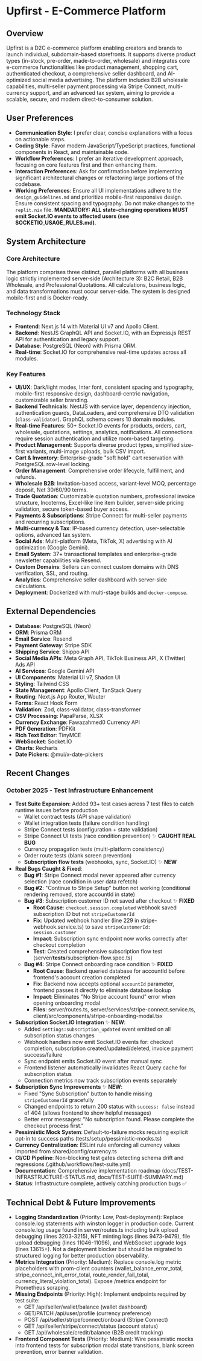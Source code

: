 # Upfirst - E-Commerce Platform

## Overview
Upfirst is a D2C e-commerce platform enabling creators and brands to launch individual, subdomain-based storefronts. It supports diverse product types (in-stock, pre-order, made-to-order, wholesale) and integrates core e-commerce functionalities like product management, shopping cart, authenticated checkout, a comprehensive seller dashboard, and AI-optimized social media advertising. The platform includes B2B wholesale capabilities, multi-seller payment processing via Stripe Connect, multi-currency support, and an advanced tax system, aiming to provide a scalable, secure, and modern direct-to-consumer solution.

## User Preferences
- **Communication Style**: I prefer clear, concise explanations with a focus on actionable steps.
- **Coding Style**: Favor modern JavaScript/TypeScript practices, functional components in React, and maintainable code.
- **Workflow Preferences**: I prefer an iterative development approach, focusing on core features first and then enhancing them.
- **Interaction Preferences**: Ask for confirmation before implementing significant architectural changes or refactoring large portions of the codebase.
- **Working Preferences**: Ensure all UI implementations adhere to the `design_guidelines.md` and prioritize mobile-first responsive design. Ensure consistent spacing and typography. Do not make changes to the `replit.nix` file. **MANDATORY: ALL state-changing operations MUST emit Socket.IO events to affected users (see SOCKETIO_USAGE_RULES.md)**.

## System Architecture

### Core Architecture
The platform comprises three distinct, parallel platforms with all business logic strictly implemented server-side (Architecture 3): B2C Retail, B2B Wholesale, and Professional Quotations. All calculations, business logic, and data transformations must occur server-side. The system is designed mobile-first and is Docker-ready.

### Technology Stack
-   **Frontend**: Next.js 14 with Material UI v7 and Apollo Client.
-   **Backend**: NestJS GraphQL API and Socket.IO, with an Express.js REST API for authentication and legacy support.
-   **Database**: PostgreSQL (Neon) with Prisma ORM.
-   **Real-time**: Socket.IO for comprehensive real-time updates across all modules.

### Key Features
-   **UI/UX**: Dark/light modes, Inter font, consistent spacing and typography, mobile-first responsive design, dashboard-centric navigation, customizable seller branding.
-   **Backend Technicals**: NestJS with service layer, dependency injection, authentication guards, DataLoaders, and comprehensive DTO validation (`class-validator`). GraphQL schema covers 10 domain modules.
-   **Real-time Features**: 50+ Socket.IO events for products, orders, cart, wholesale, quotations, settings, analytics, notifications. All connections require session authentication and utilize room-based targeting.
-   **Product Management**: Supports diverse product types, simplified size-first variants, multi-image uploads, bulk CSV import.
-   **Cart & Inventory**: Enterprise-grade "soft hold" cart reservation with PostgreSQL row-level locking.
-   **Order Management**: Comprehensive order lifecycle, fulfillment, and refunds.
-   **Wholesale B2B**: Invitation-based access, variant-level MOQ, percentage deposit, Net 30/60/90 terms.
-   **Trade Quotation**: Customizable quotation numbers, professional invoice structure, Incoterms, Excel-like line item builder, server-side pricing validation, secure token-based buyer access.
-   **Payments & Subscriptions**: Stripe Connect for multi-seller payments and recurring subscriptions.
-   **Multi-currency & Tax**: IP-based currency detection, user-selectable options, advanced tax system.
-   **Social Ads**: Multi-platform (Meta, TikTok, X) advertising with AI optimization (Google Gemini).
-   **Email System**: 37+ transactional templates and enterprise-grade newsletter capabilities via Resend.
-   **Custom Domains**: Sellers can connect custom domains with DNS verification, SSL, and routing.
-   **Analytics**: Comprehensive seller dashboard with server-side calculations.
-   **Deployment**: Dockerized with multi-stage builds and `docker-compose`.

## External Dependencies
-   **Database**: PostgreSQL (Neon)
-   **ORM**: Prisma ORM
-   **Email Service**: Resend
-   **Payment Gateway**: Stripe SDK
-   **Shipping Service**: Shippo API
-   **Social Media APIs**: Meta Graph API, TikTok Business API, X (Twitter) Ads API
-   **AI Services**: Google Gemini API
-   **UI Components**: Material UI v7, Shadcn UI
-   **Styling**: Tailwind CSS
-   **State Management**: Apollo Client, TanStack Query
-   **Routing**: Next.js App Router, Wouter
-   **Forms**: React Hook Form
-   **Validation**: Zod, class-validator, class-transformer
-   **CSV Processing**: PapaParse, XLSX
-   **Currency Exchange**: Fawazahmed0 Currency API
-   **PDF Generation**: PDFKit
-   **Rich Text Editor**: TinyMCE
-   **WebSocket**: Socket.IO
-   **Charts**: Recharts
-   **Date Pickers**: @mui/x-date-pickers

## Recent Changes

### October 2025 - Test Infrastructure Enhancement
-   **Test Suite Expansion**: Added 93+ test cases across 7 test files to catch runtime issues before production
    -   Wallet contract tests (API shape validation)
    -   Wallet integration tests (failure condition handling)
    -   Stripe Connect tests (configuration + state validation)
    -   Stripe Connect UI tests (race condition prevention) ✨ **CAUGHT REAL BUG**
    -   Currency propagation tests (multi-platform consistency)
    -   Order route tests (blank screen prevention)
    -   **Subscription flow tests** (webhooks, sync, Socket.IO) ✨ **NEW**
-   **Real Bugs Caught & Fixed**:
    -   **Bug #1**: Stripe Connect modal never appeared after currency selection (race condition in user data refetch)
    -   **Bug #2**: "Continue to Stripe Setup" button not working (conditional rendering removed, store accountId in state)
    -   **Bug #3**: Subscription customer ID not saved after checkout ✨ **FIXED**
        - **Root Cause**: `checkout.session.completed` webhook saved subscription ID but not `stripeCustomerId`
        - **Fix**: Updated webhook handler (line 229 in stripe-webhook.service.ts) to save `stripeCustomerId: session.customer`
        - **Impact**: Subscription sync endpoint now works correctly after checkout completion
        - **Test**: Created comprehensive subscription flow test (server/__tests__/subscription-flow.spec.ts)
    -   **Bug #4**: Stripe Connect onboarding race condition ✨ **FIXED**
        - **Root Cause**: Backend queried database for accountId before frontend's account creation completed
        - **Fix**: Backend now accepts optional `accountId` parameter, frontend passes it directly to eliminate database lookup
        - **Impact**: Eliminates "No Stripe account found" error when opening onboarding modal
        - **Files**: server/routes.ts, server/services/stripe-connect.service.ts, client/src/components/stripe-onboarding-modal.tsx
-   **Subscription Socket.IO Integration** ✨ **NEW**: 
    -   Added `settings:subscription_updated` event emitted on all subscription status changes
    -   Webhook handlers now emit Socket.IO events for: checkout completion, subscription created/updated/deleted, invoice payment success/failure
    -   Sync endpoint emits Socket.IO event after manual sync
    -   Frontend listener automatically invalidates React Query cache for subscription status
    -   Connection metrics now track subscription events separately
-   **Subscription Sync Improvements** ✨ **NEW**:
    -   Fixed "Sync Subscription" button to handle missing `stripeCustomerId` gracefully
    -   Changed endpoints to return 200 status with `success: false` instead of 404 (allows frontend to show helpful messages)
    -   Better error messages: "No subscription found. Please complete the checkout process first."
-   **Pessimistic Mock System**: Default-to-failure mocks requiring explicit opt-in to success paths (tests/setup/pessimistic-mocks.ts)
-   **Currency Centralization**: ESLint rule enforcing all currency values imported from shared/config/currency.ts
-   **CI/CD Pipeline**: Non-blocking test gates detecting schema drift and regressions (.github/workflows/test-suite.yml)
-   **Documentation**: Comprehensive implementation roadmap (docs/TEST-INFRASTRUCTURE-STATUS.md, docs/TEST-SUITE-SUMMARY.md)
-   **Status**: Infrastructure complete, actively catching production bugs ✅

## Technical Debt & Future Improvements
-   **Logging Standardization** (Priority: Low, Post-deployment): Replace console.log statements with winston logger in production code. Current console.log usage found in server/routes.ts including bulk upload debugging (lines 3203-3215), NFT minting logs (lines 9473-9479), file upload debugging (lines 11046-11096), and WebSocket upgrade logs (lines 13615+). Not a deployment blocker but should be migrated to structured logging for better production observability.
-   **Metrics Integration** (Priority: Medium): Replace console.log metric placeholders with prom-client counters (wallet_balance_error_total, stripe_connect_init_error_total, route_render_fail_total, currency_literal_violation_total). Expose /metrics endpoint for Prometheus scraping.
-   **Missing Endpoints** (Priority: High): Implement endpoints required by test suite:
    -   GET /api/seller/wallet/balance (wallet dashboard)
    -   GET/PATCH /api/user/profile (currency preference)
    -   POST /api/seller/stripe/connect/onboard (Stripe Connect)
    -   GET /api/seller/stripe/connect/status (account status)
    -   GET /api/wholesale/credit/balance (B2B credit tracking)
-   **Frontend Component Tests** (Priority: Medium): Wire pessimistic mocks into frontend tests for subscription modal state transitions, blank screen prevention, error banner validation.